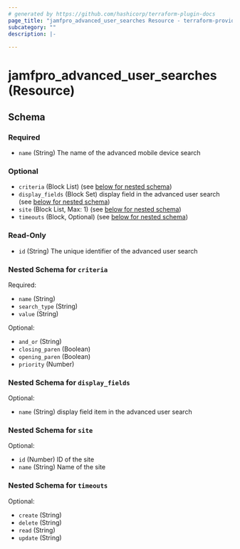 ```yaml
---
# generated by https://github.com/hashicorp/terraform-plugin-docs
page_title: "jamfpro_advanced_user_searches Resource - terraform-provider-jamfpro"
subcategory: ""
description: |-
  
---
```


# jamfpro_advanced_user_searches (Resource)





<!-- schema generated by tfplugindocs -->
## Schema

### Required

- `name` (String) The name of the advanced mobile device search

### Optional

- `criteria` (Block List) (see [below for nested schema](#nestedblock--criteria))
- `display_fields` (Block Set) display field in the advanced user search (see [below for nested schema](#nestedblock--display_fields))
- `site` (Block List, Max: 1) (see [below for nested schema](#nestedblock--site))
- `timeouts` (Block, Optional) (see [below for nested schema](#nestedblock--timeouts))

### Read-Only

- `id` (String) The unique identifier of the advanced user search

<a id="nestedblock--criteria"></a>
### Nested Schema for `criteria`

Required:

- `name` (String)
- `search_type` (String)
- `value` (String)

Optional:

- `and_or` (String)
- `closing_paren` (Boolean)
- `opening_paren` (Boolean)
- `priority` (Number)


<a id="nestedblock--display_fields"></a>
### Nested Schema for `display_fields`

Optional:

- `name` (String) display field item in the advanced user search


<a id="nestedblock--site"></a>
### Nested Schema for `site`

Optional:

- `id` (Number) ID of the site
- `name` (String) Name of the site


<a id="nestedblock--timeouts"></a>
### Nested Schema for `timeouts`

Optional:

- `create` (String)
- `delete` (String)
- `read` (String)
- `update` (String)
